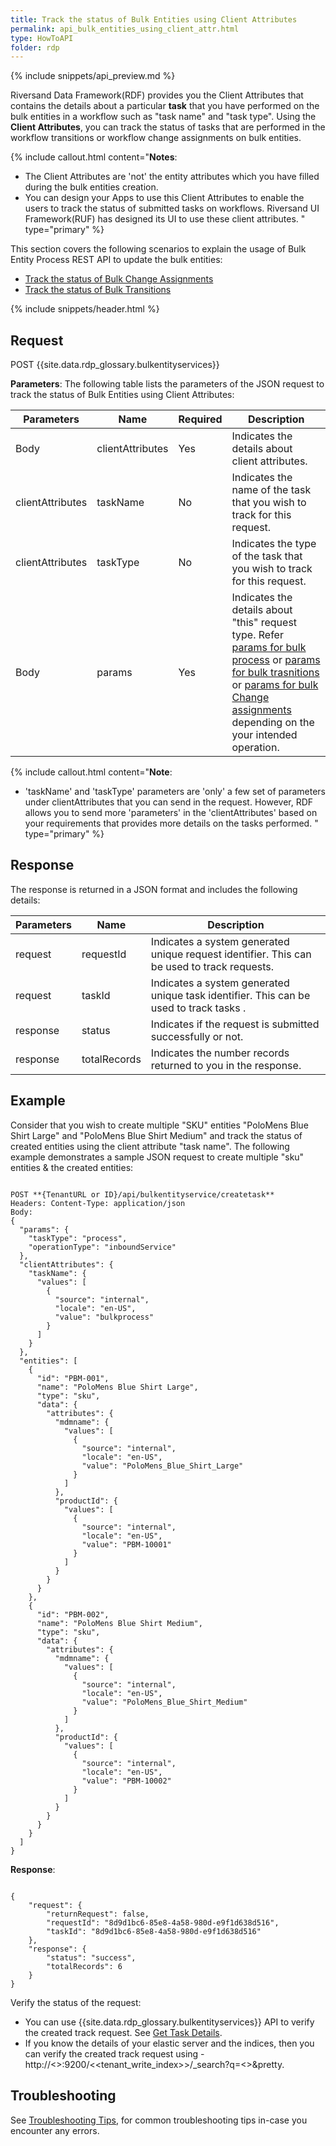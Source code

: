 ```yaml
---
title: Track the status of Bulk Entities using Client Attributes
permalink: api_bulk_entities_using_client_attr.html
type: HowToAPI
folder: rdp
---
```


{% include snippets/api_preview.md %}

Riversand Data Framework(RDF) provides you the Client Attributes that contains the details about a particular **task** that you have performed on the bulk entities in a workflow such as "task name" and "task type". Using the **Client Attributes**, you can track the status of tasks that are performed in the workflow transitions or workflow change assignments on bulk entities.

{% include callout.html content="**Notes**:<br/>
* The Client Attributes are 'not' the entity attributes which you have filled during the bulk entities creation.
* You can design your Apps to use this Client Attributes to enable the users to track the status of submitted tasks on workflows. Riversand UI Framework(RUF) has designed its UI to use these client attributes.
" type="primary" %}

This section covers the following scenarios to explain the usage of Bulk Entity Process REST API to update the bulk entities:

* [Track the status of Bulk Change Assignments](api_bulk_entity_scenario16.html)
* [Track the status of Bulk Transitions](api_bulk_entity_scenario17.html)

{% include snippets/header.html %}

## Request

POST {{site.data.rdp_glossary.bulkentityservices}}

**Parameters**: The following table lists the parameters of the JSON request to track the status of Bulk Entities using Client Attributes:

| Parameters | Name | Required | Description |
|-------|--------|----------------|-------------|
| Body | clientAttributes | Yes | Indicates the details about client attributes.|
| clientAttributes | taskName | No | Indicates the name of the task that you wish to track for this request. |
| clientAttributes | taskType | No | Indicates the type of the task that you wish to track for this request.|
| Body | params | Yes | Indicates the details about "this" request type. Refer [params for bulk process](api_bulk_process_entity.html) or [params for bulk trasnitions](api_bulk_transitions.html) or [params for bulk Change assignments](api_bulk_change_assignments.html) depending on the your intended operation. |

{% include callout.html content="**Note**:<br/>
* 'taskName' and 'taskType' parameters are 'only' a few set of parameters under clientAttributes that you can send in the request. However, RDF allows you to send more 'parameters' in the 'clientAttributes' based on your requirements that provides more details on the tasks performed. 
" type="primary" %}

## Response

The response is returned in a JSON format and includes the following details:

| Parameters | Name | Description |
|-------|--------|----------------|
| request | requestId | Indicates a system generated unique request identifier. This can be used to track requests. |
| request | taskId | Indicates a system generated unique task identifier. This can be used to track tasks . |
| response | status | Indicates if the request is submitted successfully or not. |
| response | totalRecords | Indicates the number records returned to you in the response. |

## Example

Consider that you wish to create multiple "SKU" entities "PoloMens Blue Shirt Large" and "PoloMens Blue Shirt Medium" and track the status of created entities using the client attribute "task name". The following example demonstrates a sample JSON request to create multiple "sku" entities &  the created entities:

<pre><code>
POST **{TenantURL or ID}/api/bulkentityservice/createtask**
Headers: Content-Type: application/json
Body:
{
  "params": {
    "taskType": "process",
    "operationType": "inboundService"
  },
  "clientAttributes": {
    "taskName": {
      "values": [
        {
          "source": "internal",
          "locale": "en-US",
          "value": "bulkprocess"
        }
      ]
    }
  },
  "entities": [
    {
      "id": "PBM-001",
      "name": "PoloMens Blue Shirt Large",
      "type": "sku",
      "data": {
        "attributes": {
          "mdmname": {
            "values": [
              {
                "source": "internal",
                "locale": "en-US",
                "value": "PoloMens_Blue_Shirt_Large"
              }
            ]
          },
          "productId": {
            "values": [
              {
                "source": "internal",
                "locale": "en-US",
                "value": "PBM-10001"
              }
            ]
          }
        }
      }
    },
    {
      "id": "PBM-002",
      "name": "PoloMens Blue Shirt Medium",
      "type": "sku",
      "data": {
        "attributes": {
          "mdmname": {
            "values": [
              {
                "source": "internal",
                "locale": "en-US",
                "value": "PoloMens_Blue_Shirt_Medium"
              }
            ]
          },
          "productId": {
            "values": [
              {
                "source": "internal",
                "locale": "en-US",
                "value": "PBM-10002"
              }
            ]
          }
        }
      }
    }
  ]
}
</code></pre>

**Response**:
<pre><code>
{
    "request": {
        "returnRequest": false,
        "requestId": "8d9d1bc6-85e8-4a58-980d-e9f1d638d516",
        "taskId": "8d9d1bc6-85e8-4a58-980d-e9f1d638d516"
    },
    "response": {
        "status": "success",
        "totalRecords": 6
    }
}
</code></pre>

Verify the status of the request:
* You can use {{site.data.rdp_glossary.bulkentityservices}} API to verify the created track request. See [Get Task Details](api_bulk_entity_get_task_details.html).
* If you know the details of your elastic server and the indices, then you can verify the created track request using - http://<<ESSERVER>>:9200/<<tenant_write_index>>/_search?q=<<EntityName>>&pretty.

## Troubleshooting
See [Troubleshooting Tips](api_troubleshooting_tips.html), for common troubleshooting tips in-case you encounter any errors.